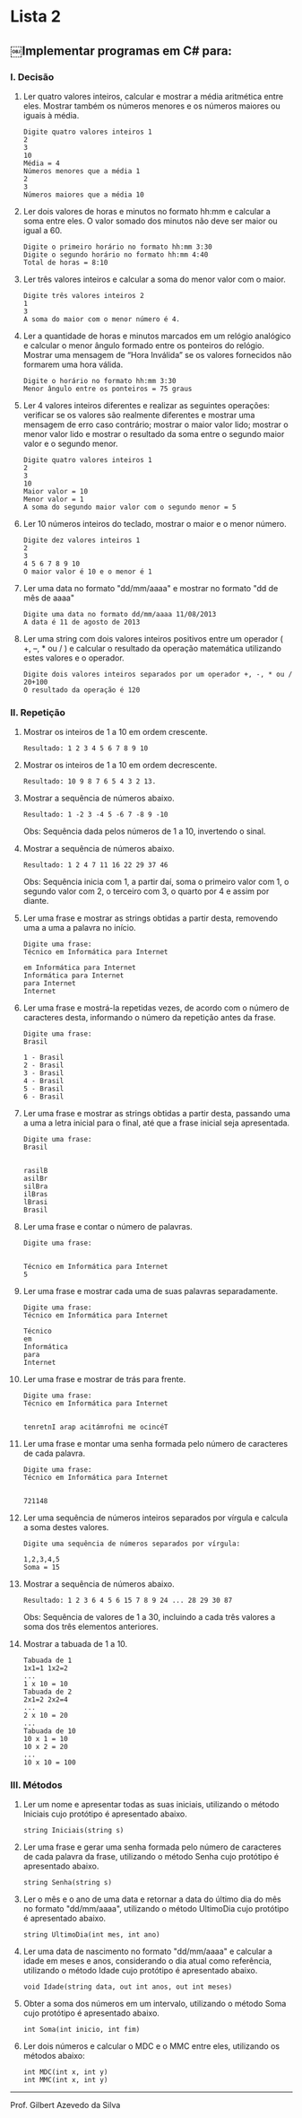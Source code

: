 # Lista 2

## ￼Implementar programas em C# para:### I. Decisão
1. Ler quatro valores inteiros, calcular e mostrar a média aritmética entre eles. Mostrar também os números menores e os números maiores ou iguais à média.
	```	Digite quatro valores inteiros 1	2	3	10	Média = 4	Números menores que a média 1	2	3	Números maiores que a média 10	```
2. Ler dois valores de horas e minutos no formato hh:mm e calcular a soma entre eles. O valor somado dos minutos não deve ser maior ou igual a 60.
	```	Digite o primeiro horário no formato hh:mm 3:30	Digite o segundo horário no formato hh:mm 4:40	Total de horas = 8:10	```
3. Ler três valores inteiros e calcular a soma do menor valor com o maior.
	```	Digite três valores inteiros 2	1	3	A soma do maior com o menor número é 4.	```
4. Ler a quantidade de horas e minutos marcados em um relógio analógico e calcular o menor ângulo formado entre os ponteiros do relógio. Mostrar uma mensagem de “Hora Inválida” se os valores fornecidos não formarem uma hora válida.
	```	Digite o horário no formato hh:mm 3:30	Menor ângulo entre os ponteiros = 75 graus	```

5. Ler 4 valores inteiros diferentes e realizar as seguintes operações: verificar se os valores são realmente diferentes e mostrar uma mensagem de erro caso contrário; mostrar o maior valor lido; mostrar o menor valor lido e mostrar o resultado da soma entre o segundo maior valor e o segundo menor.

	```	Digite quatro valores inteiros 1	2	3	10	Maior valor = 10	Menor valor = 1	A soma do segundo maior valor com o segundo menor = 5	```
6. Ler 10 números inteiros do teclado, mostrar o maior e o menor número.
	```	Digite dez valores inteiros 1	2	3	4 5 6 7 8 9 10	O maior valor é 10 e o menor é 1	```
7. Ler uma data no formato "dd/mm/aaaa" e mostrar no formato "dd de mês de aaaa"
	```	Digite uma data no formato dd/mm/aaaa 11/08/2013	A data é 11 de agosto de 2013	```
8. Ler uma string com dois valores inteiros positivos entre um operador ( +, –, * ou / ) e calcular o resultado da operação matemática utilizando estes valores e o operador.
	```	Digite dois valores inteiros separados por um operador +, -, * ou / 20+100	O resultado da operação é 120	```### II. Repetição
1. Mostrar os inteiros de 1 a 10 em ordem crescente.	```	Resultado: 1 2 3 4 5 6 7 8 9 10	```

2. Mostrar os inteiros de 1 a 10 em ordem decrescente. 

	```
	Resultado: 10 9 8 7 6 5 4 3 2 13.
	```

3. Mostrar a sequência de números abaixo. 
	```	Resultado: 1 -2 3 -4 5 -6 7 -8 9 -10	```
	Obs: Sequência dada pelos números de 1 a 10, invertendo o sinal. 
4. Mostrar a sequência de números abaixo.
	```	Resultado: 1 2 4 7 11 16 22 29 37 46	```
		Obs: Sequência inicia com 1, a partir daí, soma o primeiro valor com 1, o segundo valor com 2, o terceiro com 3, o quarto por 4 e assim por diante.5. Ler uma frase e mostrar as strings obtidas a partir desta, removendo uma a uma a palavra no início.
	```	Digite uma frase:	Técnico em Informática para Internet		em Informática para Internet
	Informática para Internet 
	para Internet	Internet	```
6. Ler uma frase e mostrá-la repetidas vezes, de acordo com o número de caracteres desta, informando o número da repetição antes da frase.
	```	Digite uma frase:
	Brasil
		1 - Brasil	2 - Brasil 
	3 - Brasil 
	4 - Brasil 
	5 - Brasil 
	6 - Brasil
	```7. Ler uma frase e mostrar as strings obtidas a partir desta, passando uma a uma a letra inicial para o final, até que a frase inicial seja apresentada.
	```	Digite uma frase: 	Brasil
		rasilB 	asilBr 	silBra 
	ilBras 
	lBrasi 
	Brasil	```

8. Ler uma frase e contar o número de palavras.

	```	Digite uma frase:
		Técnico em Informática para Internet	5	```
9. Ler uma frase e mostrar cada uma de suas palavras separadamente.
	```	Digite uma frase:	Técnico em Informática para Internet
	Técnico 	em 
	Informática 
	para 
	Internet	```
10. Ler uma frase e mostrar de trás para frente.
	```	Digite uma frase:	Técnico em Informática para Internet
		tenretnI arap acitámrofni me ocincéT	```
11. Ler uma frase e montar uma senha formada pelo número de caracteres de cada palavra.
	```	Digite uma frase:	Técnico em Informática para Internet
		721148	```
12. Ler uma sequência de números inteiros separados por vírgula e calcula a soma destes valores.
	```	Digite uma sequência de números separados por vírgula: 
	1,2,3,4,5	Soma = 15	```
13. Mostrar a sequência de números abaixo.
	```	Resultado: 1 2 3 6 4 5 6 15 7 8 9 24 ... 28 29 30 87	```	Obs: Sequência de valores de 1 a 30, incluindo a cada três valores a soma dos três elementos anteriores.
14. Mostrar a tabuada de 1 a 10.
	```	Tabuada de 1 	1x1=1 1x2=2	...	1 x 10 = 10 	Tabuada de 2	2x1=2 2x2=4	...	2 x 10 = 20	...	Tabuada de 10 	10 x 1 = 10	10 x 2 = 20	...	10 x 10 = 100	```### III. Métodos
1. Ler um nome e apresentar todas as suas iniciais, utilizando o método Iniciais cujo protótipo é apresentado abaixo.	```	string Iniciais(string s)
	```
2. Ler uma frase e gerar uma senha formada pelo número de caracteres de cada palavra da frase, utilizando o método Senha cujo protótipo é apresentado abaixo.	```	string Senha(string s)
	```
3. Ler o mês e o ano de uma data e retornar a data do último dia do mês no formato "dd/mm/aaaa", utilizando o método UltimoDia cujo protótipo é apresentado abaixo.	```	string UltimoDia(int mes, int ano)	```
4. Ler uma data de nascimento no formato "dd/mm/aaaa" e calcular a idade em meses e anos, considerando o dia atual como referência, utilizando o método Idade cujo protótipo é apresentado abaixo.	```	void Idade(string data, out int anos, out int meses)
	```5. Obter a soma dos números em um intervalo, utilizando o método Soma cujo protótipo é apresentado abaixo.	```	int Soma(int inicio, int fim)
	```6. Ler dois números e calcular o MDC e o MMC entre eles, utilizando os métodos abaixo:
	```	int MDC(int x, int y)	int MMC(int x, int y)	```
---Prof. Gilbert Azevedo da Silva